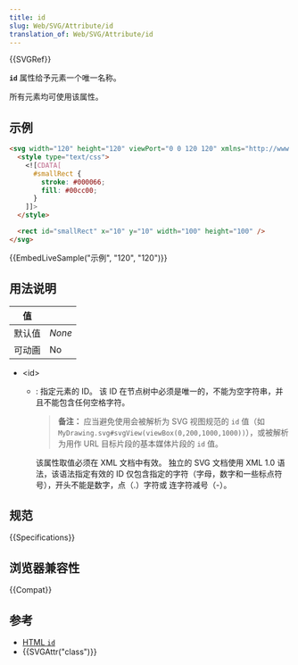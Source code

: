 ```yaml
---
title: id
slug: Web/SVG/Attribute/id
translation_of: Web/SVG/Attribute/id
---
```

{{SVGRef}}

**`id`** 属性给予元素一个唯一名称。

所有元素均可使用该属性。

## 示例

```html
<svg width="120" height="120" viewPort="0 0 120 120" xmlns="http://www.w3.org/2000/svg">
  <style type="text/css">
    <![CDATA[
      #smallRect {
        stroke: #000066;
        fill: #00cc00;
      }
    ]]>
  </style>

  <rect id="smallRect" x="10" y="10" width="100" height="100" />
</svg>
```

{{EmbedLiveSample("示例", "120", "120")}}

## 用法说明

| 值     | <id>   |
| ------ | ------ |
| 默认值 | _None_ |
| 可动画 | No     |

- \<id>
  - : 指定元素的 ID。 该 ID 在节点树中必须是唯一的，不能为空字符串，并且不能包含任何空格字符。

    > **备注：** 应当避免使用会被解析为 SVG 视图规范的 `id` 值（如 `MyDrawing.svg#svgView(viewBox(0,200,1000,1000))`），或被解析为用作 URL 目标片段的基本媒体片段的 `id` 值。

    该属性取值必须在 XML 文档中有效。 独立的 SVG 文档使用 XML 1.0 语法，该语法指定有效的 ID 仅包含指定的字符（字母，数字和一些标点符号），开头不能是数字，点（.）字符或 连字符减号（-）。

## 规范

{{Specifications}}

## 浏览器兼容性

{{Compat}}

## 参考

- [HTML `id`](/zh-CN/docs/Web/HTML/Global_attributes/id)
- {{SVGAttr("class")}}
